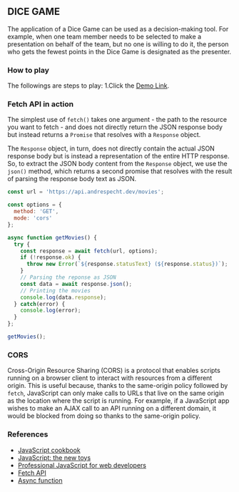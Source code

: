 ## DICE GAME

The application of a Dice Game can be used as a decision-making tool. For example, 
when one team member needs to be selected to make a presentation on behalf of the team, 
but no one is willing to do it, the person who gets the fewest points in the Dice Game 
is designated as the presenter.

### How to play

The followings are steps to play:
1.Click the [Demo Link]([https://duckduckgo.com](https://williamzhangty.github.io/dice-game/)).

### Fetch API in action

The simplest use of ```fetch()``` takes one argument - the path to the resource
you want to fetch - and does not directly return the JSON response body but
instead returns a ```Promise``` that resolves with a ```Response``` object.

The ```Response``` object, in turn, does not directly contain the actual JSON
response body but is instead a representation of the entire HTTP response. So,
to extract the JSON body content from the ```Response``` object, we use the
```json()``` method, which returns a second promise that resolves with the
result of parsing the response body text as JSON.

```javascript
const url = 'https://api.andrespecht.dev/movies';

const options = {
  method: 'GET',
  mode: 'cors'
};

async function getMovies() {
  try {
    const response = await fetch(url, options);
    if (!response.ok) {
      throw new Error(`${response.statusText} (${response.status})`);
    }
    // Parsing the reponse as JSON
    const data = await response.json();
    // Printing the movies
    console.log(data.response);
  } catch(error) {
    console.log(error);
  }
};

getMovies();
```

### CORS

Cross-Origin Resource Sharing (CORS) is a protocol that enables scripts running
on a browser client to interact with resources from a different origin. This is
useful because, thanks to the same-origin policy followed by ```fetch```,
JavaScript can only make calls to URLs that live on the same origin as the
location where the script is running. For example, if a JavaScript app wishes
to make an AJAX call to an API running on a different domain, it would be
blocked from doing so thanks to the same-origin policy.

### References

- [JavaScript cookbook](https://www.oreilly.com/library/view/javascript-cookbook-3rd/9781492055747/)
- [JavaScript: the new toys](https://www.wiley.com/en-us/JavaScript:+The+New+Toys-p-9781119367963)
- [Professional JavaScript for web developers](https://www.wiley.com/en-us/Professional+JavaScript+for+Web+Developers%2C+4th+Edition-p-9781119366447)
- [Fetch API](https://developer.mozilla.org/en-US/docs/Web/API/Fetch_API)
- [Async function](https://developer.mozilla.org/en-US/docs/Web/JavaScript/Reference/Statements/async_function)
